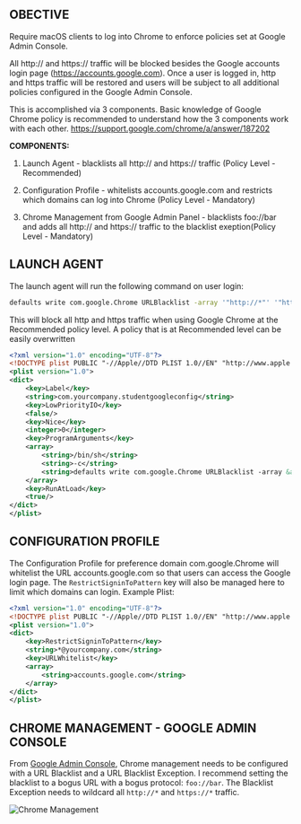 ## OBECTIVE
Require macOS clients to log into Chrome to enforce policies set at Google Admin Console.

All http:// and https:// traffic will be blocked besides the Google accounts login page (https://accounts.google.com). Once a user is logged in, http and https traffic will be restored and users will be subject to all additional policies configured in the Google Admin Console.

This is accomplished via 3 components. Basic knowledge of Google Chrome policy is recommended to understand how the 3 components work with each other. https://support.google.com/chrome/a/answer/187202

**COMPONENTS:**

  1. Launch Agent - blacklists all http:// and https:// traffic (Policy Level - Recommended)

  2. Configuration Profile - whitelists accounts.google.com and restricts which domains can log into Chrome (Policy Level - Mandatory)

  3. Chrome Management from Google Admin Panel - blacklists foo://bar and adds all http:// and https:// traffic to the blacklist exeption(Policy Level - Mandatory)

## LAUNCH AGENT

The launch agent will run the following command on user login:
```sh
defaults write com.google.Chrome URLBlacklist -array '"http://*"' '"https://*"'
```
This will block all http and https traffic when using Google Chrome at the Recommended policy level. A policy that is at Recommended level can be easily overwritten

```xml
<?xml version="1.0" encoding="UTF-8"?>
<!DOCTYPE plist PUBLIC "-//Apple//DTD PLIST 1.0//EN" "http://www.apple.com/DTDs/PropertyList-1.0.dtd">
<plist version="1.0">
<dict>
	<key>Label</key>
	<string>com.yourcompany.studentgoogleconfig</string>
	<key>LowPriorityIO</key>
	<false/>
	<key>Nice</key>
	<integer>0</integer>
	<key>ProgramArguments</key>
	<array>
		<string>/bin/sh</string>
		<string>-c</string>
		<string>defaults write com.google.Chrome URLBlacklist -array &apos;&quot;http://*&quot;&apos; &apos;&quot;https://*&quot;&apos;</string>
	</array>
	<key>RunAtLoad</key>
	<true/>
</dict>
</plist>
```

## CONFIGURATION PROFILE

The Configuration Profile for preference domain com.google.Chrome will whitelist the URL accounts.google.com so that users can access the Google login page. The ``RestrictSigninToPattern`` key will also be managed here to limit which domains can login. Example Plist:

```xml
<?xml version="1.0" encoding="UTF-8"?>
<!DOCTYPE plist PUBLIC "-//Apple//DTD PLIST 1.0//EN" "http://www.apple.com/DTDs/PropertyList-1.0.dtd">
<plist version="1.0">
<dict>
	<key>RestrictSigninToPattern</key>
	<string>*@yourcompany.com</string>
	<key>URLWhitelist</key>
	<array>
		<string>accounts.google.com</string>
	</array>
</dict>
</plist>
```

## CHROME MANAGEMENT - GOOGLE ADMIN CONSOLE

From <a href="https://admin.google.com/">Google Admin Console</a>, Chrome management needs to be configured with a URL Blacklist and a URL Blacklist Exception. I recommend setting the blacklist to a bogus URL with a bogus protocol: ``foo://bar``. The Blacklist Exception needs to wildcard all ``http://*`` and ``https://*`` traffic.

![Chrome Management](https://github.com/sincerelyjoshin/macOS_scripts/blob/master/general_management_actions/macOS/GoogleChromeManagement/GoogleAdminConsole-ChromeManagement.png)
